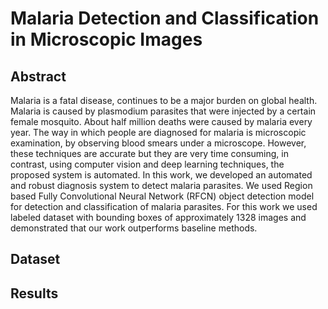 # Malaria Detection and Classification in Microscopic Images
## Abstract

Malaria is a fatal disease, continues to be a major burden on global health. Malaria is caused by plasmodium parasites that were injected by a certain female mosquito. About half million deaths were caused by malaria every year. The way in which people are diagnosed for malaria is microscopic examination, by observing blood smears under a microscope. However, these techniques are accurate but they are very time consuming, in contrast, using computer vision and deep learning techniques, the proposed system is automated. In this work, we developed an automated and robust diagnosis system to detect malaria parasites. We used Region based Fully Convolutional Neural Network (RFCN) object detection model for detection and classification of malaria parasites. For this work we used labeled dataset with bounding boxes of approximately 1328 images and demonstrated that our work outperforms baseline methods.
## Dataset
## Results


